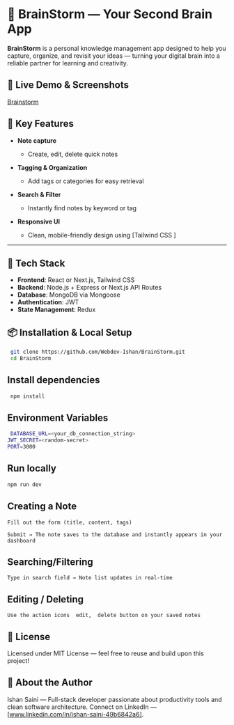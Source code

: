 # 🧠 BrainStorm — Your Second Brain App

 **BrainStorm** is a personal knowledge management app designed to help you capture, organize, and revisit your ideas — turning your digital brain into a reliable partner for learning and creativity.

## 🚀 Live Demo & Screenshots

[Brainstorm](https://www.brainstormideas.xyz)

## 🎯 Key Features

- **Note capture**

  - Create, edit, delete quick notes

- **Tagging & Organization**

  - Add tags or categories for easy retrieval

- **Search & Filter**

  - Instantly find notes by keyword or tag

- **Responsive UI**
  - Clean, mobile-friendly design using [Tailwind CSS ]

---

## 🧩 Tech Stack

- **Frontend**: React or Next.js, Tailwind CSS
- **Backend**: Node.js + Express or Next.js API Routes
- **Database**: MongoDB via Mongoose
- **Authentication**: JWT
- **State Management**: Redux

## 📦 Installation & Local Setup

```bash
 git clone https://github.com/Webdev-Ishan/BrainStorm.git
 cd BrainStorm

```

## Install dependencies

```bash
 npm install
```

## Environment Variables

```bash
 DATABASE_URL=<your_db_connection_string>
JWT_SECRET=<random-secret>
PORT=3000
```

## Run locally

```bash
npm run dev
```

 ## Creating a Note

    Fill out the form (title, content, tags)

    Submit → The note saves to the database and instantly appears in your dashboard

 ## Searching/Filtering

    Type in search field → Note list updates in real-time

## Editing / Deleting

    Use the action icons  edit,  delete button on your saved notes


## 📄 License

Licensed under MIT License — feel free to reuse and build upon this project!



## 👤 About the Author

Ishan Saini — Full-stack developer passionate about productivity tools and clean software architecture.
Connect on LinkedIn — [www.linkedin.com/in/ishan-saini-49b6842a6].



